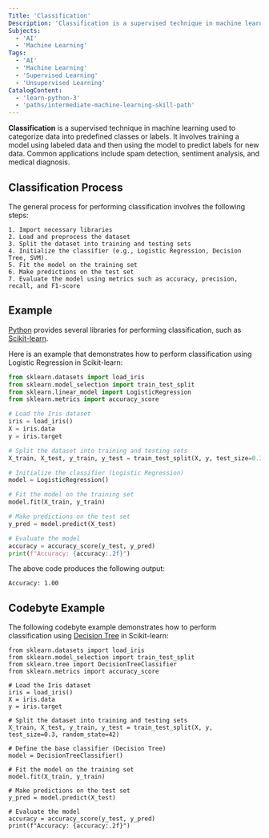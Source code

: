 ```yaml
---
Title: 'Classification'
Description: 'Classification is a supervised technique in machine learning used to categorize data into predefined classes or labels.'
Subjects:
  - 'AI'
  - 'Machine Learning'
Tags:
  - 'AI'
  - 'Machine Learning'
  - 'Supervised Learning'
  - 'Unsupervised Learning'
CatalogContent:
  - 'learn-python-3'
  - 'paths/intermediate-machine-learning-skill-path'
---
```


**Classification** is a supervised technique in machine learning used to categorize data into predefined classes or labels. It involves training a model using labeled data and then using the model to predict labels for new data. Common applications include spam detection, sentiment analysis, and medical diagnosis.

## Classification Process

The general process for performing classification involves the following steps:

```pseudo
1. Import necessary libraries
2. Load and preprocess the dataset
3. Split the dataset into training and testing sets
4. Initialize the classifier (e.g., Logistic Regression, Decision Tree, SVM).
5. Fit the model on the training set
6. Make predictions on the test set
7. Evaluate the model using metrics such as accuracy, precision, recall, and F1-score
```

## Example

[Python](https://www.codecademy.com/resources/docs/python) provides several libraries for performing classification, such as [Scikit-learn](https://www.codecademy.com/resources/docs/sklearn).

Here is an example that demonstrates how to perform classification using Logistic Regression in Scikit-learn:

```py
from sklearn.datasets import load_iris
from sklearn.model_selection import train_test_split
from sklearn.linear_model import LogisticRegression
from sklearn.metrics import accuracy_score

# Load the Iris dataset
iris = load_iris()
X = iris.data
y = iris.target

# Split the dataset into training and testing sets
X_train, X_test, y_train, y_test = train_test_split(X, y, test_size=0.3, random_state=42)

# Initialize the classifier (Logistic Regression)
model = LogisticRegression()

# Fit the model on the training set
model.fit(X_train, y_train)

# Make predictions on the test set
y_pred = model.predict(X_test)

# Evaluate the model
accuracy = accuracy_score(y_test, y_pred)
print(f"Accuracy: {accuracy:.2f}")
```

The above code produces the following output:

```shell
Accuracy: 1.00
```

## Codebyte Example

The following codebyte example demonstrates how to perform classification using [Decision Tree](https://www.codecademy.com/resources/docs/sklearn/decision-trees) in Scikit-learn:

```codebyte/python
from sklearn.datasets import load_iris
from sklearn.model_selection import train_test_split
from sklearn.tree import DecisionTreeClassifier
from sklearn.metrics import accuracy_score

# Load the Iris dataset
iris = load_iris()
X = iris.data
y = iris.target

# Split the dataset into training and testing sets
X_train, X_test, y_train, y_test = train_test_split(X, y, test_size=0.3, random_state=42)

# Define the base classifier (Decision Tree)
model = DecisionTreeClassifier()

# Fit the model on the training set
model.fit(X_train, y_train)

# Make predictions on the test set
y_pred = model.predict(X_test)

# Evaluate the model
accuracy = accuracy_score(y_test, y_pred)
print(f"Accuracy: {accuracy:.2f}")
```

